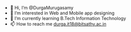 - 👋 Hi, I’m @DurgaMurugasamy
- 👀 I’m interested in Web and Mobile app designing
- 🌱 I’m currently learning B.Tech Information Technology
- 📫 How to reach me durga.it18@bitsathy.ac.in

<!---
DurgaMurugasamy/DurgaMurugasamy is a ✨ special ✨ repository because its `README.md` (this file) appears on your GitHub profile.
You can click the Preview link to take a look at your changes.
--->
